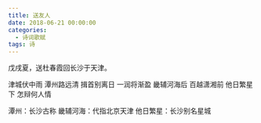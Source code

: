 ```yaml
---
title: 送友人
date: 2018-06-21 00:00:00
categories:
  - 诗词歌赋
tags: 诗
---
```


戊戌夏，送杜春霞回长沙于天津。

津城伏中雨
潭州路远清
揖首别离日
一润将渐盈
畿辅河海后
百越潇湘前
他日繁星下
怎辩何人情

潭州：长沙古称
畿辅河海：代指北京天津
他日繁星：长沙别名星城